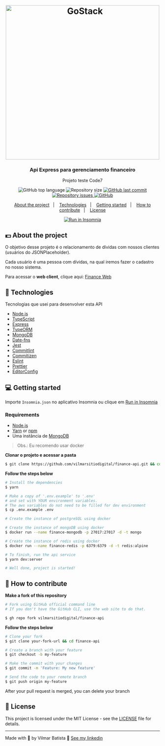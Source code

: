<h1 align="center">
  <img alt="GoStack" src="https://res.cloudinary.com/vilmarbatista/image/upload/v1616085604/Development/Agiotech/Agiotech_gxvx1m.png" width="500px" />
</h1>

<h3 align="center">
  Api Express para gerenciamento financeiro
</h3>

<p align="center">Projeto teste Code7</p>

<p align="center">
  <img alt="GitHub top language" src="https://img.shields.io/github/languages/top/vilmarsitiodigital/finance-api?color=9f97d2">

  <img alt="Repository size" src="https://img.shields.io/github/repo-size/vilmarsitiodigital/finance-api?color=9f97d2">

  <a href="https://github.com/vilmarsitiodigital/finance-api/commits/main">
    <img alt="GitHub last commit" src="https://img.shields.io/github/last-commit/vilmarsitiodigital/finance-api?color=9f97d2">
  </a>

  <a href="https://github.com/vilmarsitiodigital/finance-api/issues">
    <img alt="Repository issues" src="https://img.shields.io/github/issues/vilmarsitiodigital/finance-api?color=9f97d2">
  </a>

  <a href="https://github.com/vilmarsitiodigital/finance-api/blob/main/LICENSE">
    <img alt="GitHub" src="https://img.shields.io/github/license/vilmarsitiodigital/finance-api?color=9f97d2">
  </a>
</p>

<p align="center">
  <a href="#%EF%B8%8F-about-the-project">About the project</a>&nbsp;&nbsp;&nbsp;|&nbsp;&nbsp;&nbsp;
  <a href="#-technologies">Technologies</a>&nbsp;&nbsp;&nbsp;|&nbsp;&nbsp;&nbsp;
  <a href="#-getting-started">Getting started</a>&nbsp;&nbsp;&nbsp;|&nbsp;&nbsp;&nbsp;
  <a href="#-how-to-contribute">How to contribute</a>&nbsp;&nbsp;&nbsp;|&nbsp;&nbsp;&nbsp;
  <a href="#-license">License</a>
</p>

<p id="insomniaButton" align="center">
  <a href="https://insomnia.rest/run/?label=FiNance%20-%20VilmarBatistaf&uri=https%3A%2F%2Fgithub.com%2Fvilmarsitiodigital%2Ffinance-api%2Fblob%2Fmain%2FInsomnia.json" target="_blank"><img src="https://insomnia.rest/images/run.svg" alt="Run in Insomnia"></a>
</p>

## 💵 About the project

O objetivo desse projeto é o relacionamento de dívidas com nossos clientes (usuários do JSONPlaceholder). 

Cada usuário é uma pessoa com dívidas, na qual iremos fazer o cadastro no nosso sistema.

Para acessar o **web client**, clique aqui: [Finance Web](https://github.com/vilmarsitiodigital/finance-web)<br />

## 🚀 Technologies

Tecnologias que usei para desenvolver esta API

- [Node.js](https://nodejs.org/en/)
- [TypeScript](https://www.typescriptlang.org/)
- [Express](https://expressjs.com/pt-br/)
- [TypeORM](https://typeorm.io/#/)
- [MongoDB](https://www.mongodb.com/)
- [Date-fns](https://date-fns.org/)
- [Jest](https://jestjs.io/)
- [Commitlint](https://github.com/conventional-changelog/commitlint)
- [Commitizen](https://github.com/commitizen/cz-cli)
- [Eslint](https://eslint.org/)
- [Prettier](https://prettier.io/)
- [EditorConfig](https://editorconfig.org/)

## 💻 Getting started

Importe `Insomnia.json` no aplicativo Insomnia ou clique em [Run in Insomnia](#insomniaButton)

### Requirements

- [Node.js](https://nodejs.org/en/)
- [Yarn](https://classic.yarnpkg.com/) or [npm](https://www.npmjs.com/)
- Uma instância de [MongoDB](https://www.mongodb.com/)

> Obs.: Eu recomendo usar docker

**Clonar o projeto e acessar a pasta**

```bash
$ git clone https://github.com/vilmarsitiodigital/finance-api.git && cd finance-api
```

**Follow the steps below**

```bash
# Install the dependencies
$ yarn

# Make a copy of '.env.example' to '.env'
# and set with YOUR environment variables.
# The aws variables do not need to be filled for dev environment
$ cp .env.example .env

# Create the instance of postgreSQL using docker

# Create the instance of mongoDB using docker
$ docker run --name finance-mongodb -p 27017:27017 -d -t mongo

# Create the instance of redis using docker
$ docker run --name finance-redis -p 6379:6379 -d -t redis:alpine

# To finish, run the api service
$ yarn dev:server

# Well done, project is started!
```

## 🤔 How to contribute

**Make a fork of this repository**

```bash
# Fork using GitHub official command line
# If you don't have the GitHub CLI, use the web site to do that.

$ gh repo fork vilmarsitiodigital/finance-api
```

**Follow the steps below**

```bash
# Clone your fork
$ git clone your-fork-url && cd finance-api

# Create a branch with your feature
$ git checkout -b my-feature

# Make the commit with your changes
$ git commit -m 'Feature: My new feature'

# Send the code to your remote branch
$ git push origin my-feature
```

After your pull request is merged, you can delete your branch

## 📝 License

This project is licensed under the MIT License - see the [LICENSE](LICENSE) file for details.

---

Made with 💚 by Vilmar Batista 🤝 [See my linkedin](https://www.linkedin.com/in/vilmarbatista/)
